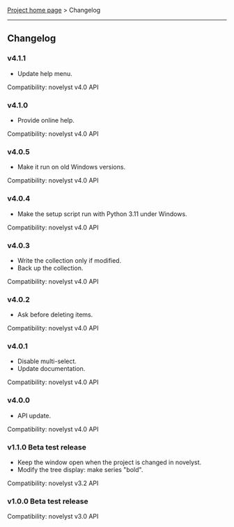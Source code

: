 [Project home page](index) > Changelog

------------------------------------------------------------------------

## Changelog

### v4.1.1

- Update help menu.

Compatibility: novelyst v4.0 API

### v4.1.0

- Provide online help.

Compatibility: novelyst v4.0 API

### v4.0.5

- Make it run on old Windows versions.

Compatibility: novelyst v4.0 API

### v4.0.4

- Make the setup script run with Python 3.11 under Windows.

Compatibility: novelyst v4.0 API

### v4.0.3

- Write the collection only if modified.
- Back up the collection.

Compatibility: novelyst v4.0 API

### v4.0.2

- Ask before deleting items.

Compatibility: novelyst v4.0 API

### v4.0.1

- Disable multi-select. 
- Update documentation.

Compatibility: novelyst v4.0 API

### v4.0.0

- API update. 

Compatibility: novelyst v4.0 API

### v1.1.0 Beta test release

- Keep the window open when the project is changed in novelyst.
- Modify the tree display: make series "bold".

Compatibility: novelyst v3.2 API

### v1.0.0 Beta test release

Compatibility: novelyst v3.0 API



